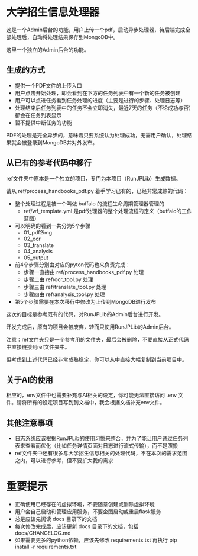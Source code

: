 # 大学招生信息处理器

这是一个Admin后台的功能，用户上传一个pdf，启动异步处理器，待后端完成全部处理后，自动将处理结果保存到MongoDB中。

这里一个独立的Admin后台的功能。

## 生成的方式

 - 提供一个PDF文件的上传入口
 - 用户点击开始处理，即会看到在下方的任务列表中有一个新的任务被创建
 - 用户可以点进任务看到任务处理的进度（主要是进行的步骤、处理日志等）
 - 处理结束后任务列表中的任务不会立即消失，最近7天的任务（不论成功与否）都会在任务列表显示
 - 暂不提供中断任务的功能

PDF的处理是完全异步的，意味着只要系统认为处理成功，无需用户确认，处理结果就会被登录到MongoDB并对外发布。

## 从已有的参考代码中移行

ref文件夹中原本是一个独立的项目，专门为本项目（RunJPLib）生成数据。

请从 ref/process_handbooks_pdf.py 着手学习已有的，已经非常成熟的代码：

 - 整个处理过程是被一个叫做 buffalo 的流程生命周期管理器管理的
    - ref/wf_template.yml 是pdf处理器的整个处理流程的定义（buffalo的工作蓝图）
 - 可以明确的看到一共分为5个步骤
    - 01_pdf2img
    - 02_ocr
    - 03_translate
    - 04_analysis
    - 05_output
 - 前4个步骤分别由对应的pyton代码也来负责完成：
    - 步骤一直接由 ref/process_handbooks_pdf.py 处理
    - 步骤二由 ref/ocr_tool.py 处理
    - 步骤三由 ref/translate_tool.py 处理
    - 步骤四由 ref/analysis_tool.py 处理
 - 第5个步骤需要在本次移行中修改为上传到MongoDB进行发布

这次的目标是参考既有的代码，对RunJPLib的Admin后台进行开发。

开发完成后，原有的项目会被废弃，转而只使用RunJPLib的Admin后台。

注意：ref文件夹只是一个参考用的文件夹，最后会被删除，不要直接从正式代码中直接链接到ref文件夹中。

但考虑到上述代码已经非常成熟稳定，你可以从中直接大幅复制到当前项目中。

## 关于AI的使用

相应的，env文件中也需要补充与AI相关的设定，你可能无法直接访问 .env 文件。请将所有的设定项目写到到文档中，我会根据文档补充env文件。

## 其他注意事项

 - 日志系统应该根据RunJPLib的使用习惯来整合，并为了能让用户通过任务列表来查看而优化（比如任务详情页面对日志进行流式传输），而不是照搬
 - ref文件夹中还有很多与大学招生信息相关的处理代码，不在本次的需求范围之内，可以进行参考，但不要扩大我的需求

 # 重要提示

 - 正确使用已经存在的虚拟环境，不要随意创建或删除虚拟环境
 - 用户会自己启动和管理应用服务，不要企图启动或重启flask服务
 - 总是应该先阅读 docs 目录下的文档
 - 每次修改完成后，应该更新 docs 目录下的文档，包括 docs/CHANGELOG.md
 - 如果需要更多的python依赖，应该先修改 requirements.txt 再执行 pip install -r requirements.txt